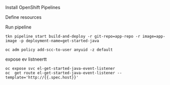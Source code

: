 Install OpenShift Pipelines

Define resources

Run pipeline

```
tkn pipeline start build-and-deploy -r git-repo=app-repo -r image=app-image -p deployment-name=get-started-java
```


```
oc adm policy add-scc-to-user anyuid -z default
```


expose ev listneertt
```
oc expose svc el-get-started-java-event-listener
oc  get route el-get-started-java-event-listener --template='http://{{.spec.host}}'
```
